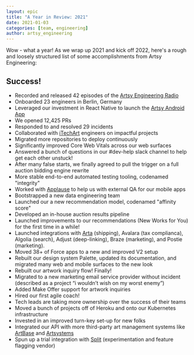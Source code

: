 ```yaml
---
layout: epic
title: "A Year in Review: 2021"
date: 2021-01-03
categories: [team, engineering]
author: artsy_engineering
---
```


Wow - what a year! As we wrap up 2021 and kick off 2022, here's a rough and loosely structured list of some accomplishments from Artsy Engineering:

<!-- more -->

## Success!

- Recorded and released 42 episodes of the [Artsy Engineering Radio](https://www.buzzsprout.com/1781859)
- Onboarded 23 engineers in Berlin, Germany
- Leveraged our investment in React Native to launch the [Artsy Android App](https://play.google.com/store/apps/details?id=net.artsy.app)
- We opened 12,425 PRs
- Responded to and resolved 29 incidents
- Collaborated with [iTechArt](https://www.itechart.com/) engineers on impactful projects
- Migrated more repositories to deploy continuously
- Significantly improved Core Web Vitals across our web surfaces
- Answered a bunch of questions in our #dev-help slack channel to help get each other unstuck!
- After many false starts, we finally agreed to pull the trigger on a full auction bidding engine rewrite
- More stable end-to-end automated testing tooling, codenamed "integrity"
- Worked with [Applause](https://www.applause.com/) to help us with external QA for our mobile apps
- Bootstrapped a new data engineering team
- Launched our a new recommendation model, codenamed "affinity score"
- Developed an in-house auction results pipeline
- Launched improvements to our recommendations (New Works for You) for the first time in a while!
- Launched integrations with [Arta](https://arta.io) (shipping), Avalara (tax complianca), Algolia (search), Adjust (deep-linking), Braze (marketing), and Postie (marketing).
- Moved 38+ of Force apps to a new and improved V2 setup
- Rebuilt our design system Palette, updated its documentation, and migrated many web and mobile surfaces to the new look
- Rebuilt our artwork inquiry flow! Finally!
- Migrated to a new marketing email service provider without incident (described as a project “i wouldn’t wish on my worst enemy”)
- Added Make Offer support for artwork inquiries
- Hired our first agile coach!
- Tech leads are taking more ownership over the success of their teams
- Moved a bunch of projects off of Heroku and onto our Kubernetes infrastructure
- Invested in an improved turn-key set-up for new folks
- Integrated our API with more third-party art management systems like [ArtBase](https://www.artbase.com/) and [Artsystems](https://www.applause.com/)
- Spun up a trial integration with [Split](https://www.split.io/) (experimentation and feature flagging vendor)